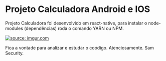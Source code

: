 # Projeto Calculadora Android e IOS
Projeto Calculadora foi desenvolvido em react-native, para instalar o node-modules (dependências) roda o comando YARN ou NPM.

<a href="https://imgur.com/XFWhBcm"><img src="https://i.imgur.com/XFWhBcm.png" title="source: imgur.com" /></a>

Fica a vontade para analizar e estudar o coódigo.
Atenciosamente.
Sam Security.

